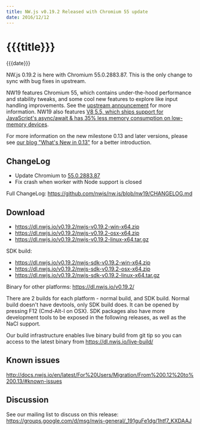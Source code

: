 ```yaml
---
title: NW.js v0.19.2 Released with Chromium 55 update
date: 2016/12/12
---
```

# {{{title}}}
{{{date}}}

NW.js 0.19.2 is here with Chromium 55.0.2883.87. This is the only change to sync with bug fixes in upstream.

NW19 features Chromium 55, which contains under-the-hood performance and stability tweaks, and some cool new features to explore like input handling improvements. See the [upstream announcement](https://blog.chromium.org/2016/10/chrome-55-beta-input-handling.html) for more information. NW19 also features [V8 5.5, which ships support for JavaScript's async/await & has 35% less memory consumption on low-memory devices](http://v8project.blogspot.com/2016/10/v8-release-55.html).

For more information on the new milestone 0.13 and later versions, please see [our blog "What's New in 0.13"](/blog/whats-new-in-0.13) for a better introduction.

## ChangeLog

- Update Chromium to [55.0.2883.87](https://googlechromereleases.blogspot.com/2016/12/stable-channel-update-for-desktop_9.html)
- Fix crash when worker with Node support is closed

Full ChangeLog: https://github.com/nwjs/nw.js/blob/nw19/CHANGELOG.md

## Download 

* https://dl.nwjs.io/v0.19.2/nwjs-v0.19.2-win-x64.zip 
* https://dl.nwjs.io/v0.19.2/nwjs-v0.19.2-osx-x64.zip 
* https://dl.nwjs.io/v0.19.2/nwjs-v0.19.2-linux-x64.tar.gz 

SDK build: 
* https://dl.nwjs.io/v0.19.2/nwjs-sdk-v0.19.2-win-x64.zip 
* https://dl.nwjs.io/v0.19.2/nwjs-sdk-v0.19.2-osx-x64.zip 
* https://dl.nwjs.io/v0.19.2/nwjs-sdk-v0.19.2-linux-x64.tar.gz 

Binary for other platforms: https://dl.nwjs.io/v0.19.2/ 

There are 2 builds for each platform - normal build, and SDK build. Normal build doesn't have devtools, only SDK build does. lt can be opened by pressing F12 (Cmd-Alt-I on OSX). SDK packages also have more development tools to be exposed in the following releases, as well as the NaCl support.

Our build infrastructure enables live binary build from git tip so you can access to the latest binary from https://dl.nwjs.io/live-build/ 

## Known issues 
 
http://docs.nwjs.io/en/latest/For%20Users/Migration/From%200.12%20to%200.13/#known-issues

## Discussion

See our mailing list to discuss on this release: https://groups.google.com/d/msg/nwjs-general/_191guFe1dg/1htf7_KXDAAJ
